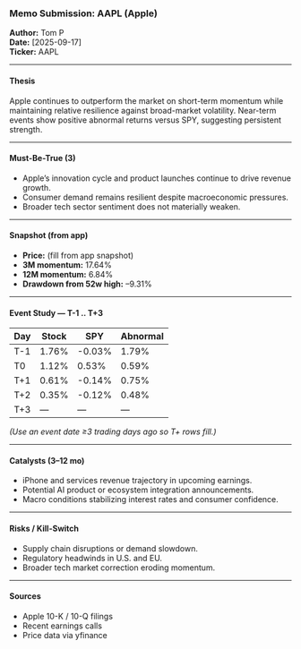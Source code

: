### Memo Submission: AAPL (Apple)

**Author:** Tom P  
**Date:** [2025-09-17]  
**Ticker:** AAPL  

---

#### Thesis
Apple continues to outperform the market on short-term momentum while maintaining relative resilience against broad-market volatility. Near-term events show positive abnormal returns versus SPY, suggesting persistent strength.

---

#### Must-Be-True (3)
- Apple’s innovation cycle and product launches continue to drive revenue growth.  
- Consumer demand remains resilient despite macroeconomic pressures.  
- Broader tech sector sentiment does not materially weaken.  

---

#### Snapshot (from app)
- **Price:** (fill from app snapshot)  
- **3M momentum:** 17.64%  
- **12M momentum:** 6.84%  
- **Drawdown from 52w high:** –9.31%  

---

#### Event Study — T-1 .. T+3
| Day | Stock | SPY   | Abnormal |
|-----|-------|-------|----------|
| T-1 | 1.76% | -0.03%| 1.79%    |
| T0  | 1.12% | 0.53% | 0.59%    |
| T+1 | 0.61% | -0.14%| 0.75%    |
| T+2 | 0.35% | -0.12%| 0.48%    |
| T+3 | —     | —     | —        |

*(Use an event date ≥3 trading days ago so T+ rows fill.)*

---

#### Catalysts (3–12 mo)
- iPhone and services revenue trajectory in upcoming earnings.  
- Potential AI product or ecosystem integration announcements.  
- Macro conditions stabilizing interest rates and consumer confidence.  

---

#### Risks / Kill-Switch
- Supply chain disruptions or demand slowdown.  
- Regulatory headwinds in U.S. and EU.  
- Broader tech market correction eroding momentum.  

---

#### Sources
- Apple 10-K / 10-Q filings  
- Recent earnings calls  
- Price data via yfinance  
